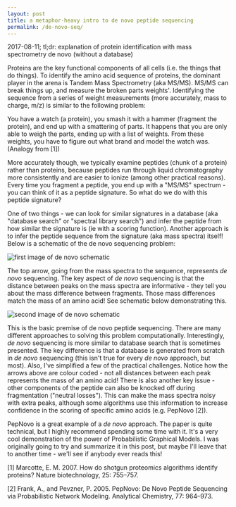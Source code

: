 ```yaml
---
layout: post
title: a metaphor-heavy intro to de novo peptide sequencing
permalink: /de-novo-seq/
---
```


2017-08-11; tl;dr: explanation of protein identification with mass spectrometry de novo (without a database)

Proteins are the key functional components of all cells (i.e. the things that do things). To identify the amino acid sequence of proteins, the dominant player in the arena is Tandem Mass Spectrometry (aka MS/MS). MS/MS can break things up, and measure the broken parts weights'.
Identifying the sequence from a series of weight measurements (more accurately, mass to charge, m/z) is similar to the following problem:

You have a watch (a protein), you smash it with a hammer (fragment the protein), and end up with a smattering of parts. It happens that you are only able to weigh the parts, ending up with a list of weights. From these weights, you have to figure out what brand and model the watch was. (Analogy from [1])

More accurately though, we typically examine peptides (chunk of a protein) rather than proteins, because peptides run through liquid chromatography more consistently and are easier to ionize (among other practical reasons). Every time you fragment a peptide, you end up with a "MS/MS" spectrum - you can think of it as a peptide signature. So what do we do with this peptide signature?

One of two things - we can look for similar signatures in a database (aka "database search" or "spectral library search") and infer the peptide from how similar the signature is (ie with a scoring function). Another approach is to infer the peptide sequence from the signature (aka mass spectra) itself! Below is a schematic of the de novo sequencing problem:


![first image of de novo schematic](/images/simplified-problem.png)


The top arrow, going from the mass spectra to the sequence, represents *de novo* sequencing. The key aspect of *de novo* sequencing is that the distance between peaks on the mass spectra are informative - they tell you about the mass difference between fragments. Those mass differences match the mass of an amino acid! See schematic below demonstrating this.

![second image of de novo schematic](/images/simplified-problem-2.png)

This is the basic premise of de novo peptide sequencing. There are many different approaches to solving this problem computationally. Interestingly, *de novo* sequencing is more similar to database search that is sometimes presented. The key difference is that a database is generated from scratch in *de novo* sequencing (this isn't true for every *de novo* approach, but most). Also, I've simplified a few of the practical challenges. Notice how the arrows above are colour coded - not all distances between each peak represents the mass of an amino acid! There is also another key issue - other components of the peptide can also be knocked off during fragmentation ("neutral losses"). This can make the mass spectra noisy with extra peaks, although some algorithms use this information to increase confidence in the scoring of specific amino acids (e.g. PepNovo [2]).

PepNovo is a great example of a *de novo* approach. The paper is quite technical, but I highly recommend spending some time with it. It's a very cool demonstration of the power of Probabilistic Graphical Models. I was originally going to try and summarize it in this post, but maybe I'll leave that to another time - we'll see if anybody ever reads this!

[1] Marcotte, E. M. 2007. How do shotgun proteomics algorithms identify proteins? Nature biotechnology, 25: 755–757.

[2] Frank, A., and Pevzner, P. 2005. PepNovo: De Novo Peptide Sequencing via Probabilistic Network Modeling. Analytical Chemistry, 77: 964–973.
